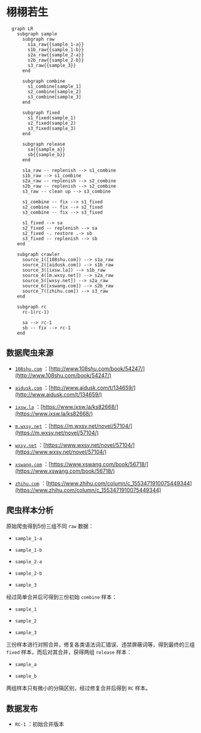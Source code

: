 # 栩栩若生

```mermaid
  graph LR
    subgraph sample
      subgraph raw
        s1a_raw{{sample_1-a}}
        s1b_raw{{sample_1-b}}
        s2a_raw{{sample_2-a}}
        s2b_raw{{sample_2-b}}
        s3_raw{{sample_3}}
      end

      subgraph combine
        s1_combine[sample_1]
        s2_combine[sample_2]
        s3_combine[sample_3]
      end

      subgraph fixed
        s1_fixed(sample_1)
        s2_fixed(sample_2)
        s3_fixed(sample_3)
      end

      subgraph release
        sa{{sample_a}}
        sb{{sample_b}}
      end

      s1a_raw -- replenish --> s1_combine
      s1b_raw --> s1_combine
      s2a_raw -- replenish --> s2_combine
      s2b_raw -- replenish --> s2_combine
      s3_raw -- clean up --> s3_combine

      s1_combine -- fix --> s1_fixed
      s2_combine -- fix --> s2_fixed
      s3_combine -- fix --> s3_fixed

      s1_fixed --> sa
      s2_fixed -- replenish --> sa
      s2_fixed -. restore .-> sb
      s3_fixed -- replenish --> sb
    end

    subgraph crawler
      source_1([108shu.com]) --> s1a_raw
      source_2([aidusk.com]) --> s1b_raw
      source_3([ixsw.la]) --> s1b_raw
      source_4([m.wxsy.net]) --> s2a_raw
      source_5([wxsy.net]) --> s2a_raw
      source_6([xswang.com]) --> s2b_raw
      source_7([zhihu.com]) --> s3_raw
    end

    subgraph rc
      rc-1(rc-1)

      sa --> rc-1
      sb -- fix --> rc-1
    end
```

## 数据爬虫来源

+ [`108shu.com`](./src/crawler/108shu.com) ：[http://www.108shu.com/book/54247/](http://www.108shu.com/book/54247/)

+ [`aidusk.com`](./src/crawler/aidusk.com) ：[http://www.aidusk.com/t/134659/](http://www.aidusk.com/t/134659/)

+ [`ixsw.la`](./src/crawler/ixsw.la) ：[https://www.ixsw.la/ks82668/](https://www.ixsw.la/ks82668/)

+ [`m.wxsy.net`](./src/crawler/m.wxsy.net) ：[https://m.wxsy.net/novel/57104/](https://m.wxsy.net/novel/57104/)

+ [`wxsy.net`](./src/crawler/wxsy.net) ：[https://www.wxsy.net/novel/57104/](https://www.wxsy.net/novel/57104/)

+ [`xswang.com`](./src/crawler/xswang.com) ：[https://www.xswang.com/book/56718/](https://www.xswang.com/book/56718/)

+ [`zhihu.com`](./src/crawler/zhihu.com) ：[https://www.zhihu.com/column/c_1553471910075449344](https://www.zhihu.com/column/c_1553471910075449344)


## 爬虫样本分析

原始爬虫得到5份三组不同 `raw` 数据：

+ `sample_1-a`

+ `sample_1-b`

+ `sample_2-a`

+ `sample_2-b`

+ `sample_3`

经过简单合并后可得到三份初始 `combine` 样本：

+ `sample_1`

+ `sample_2`

+ `sample_3`

三份样本进行对照合并，修复各类语法词汇错误、违禁屏蔽词等，得到最终的三组 `fixed` 样本，而后对其合并，获得两组 `release` 样本：

+ `sample_a`

+ `sample_b`

两组样本只有微小的分隔区别，经过修复合并后得到 `RC` 样本。

## 数据发布

+ `RC-1` ：初始合并版本
